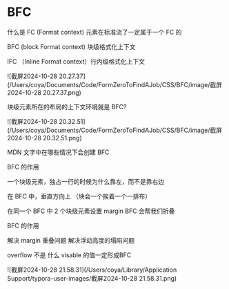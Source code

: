# BFC

什么是 FC (Format context) 元素在标准流了一定属于一个 FC 的

BFC (block Format context) 块级格式化上下文

IFC （Inline Format context）行内级格式化上下文

![截屏2024-10-28 20.27.37](/Users/coya/Documents/Code/FormZeroToFindAJob/CSS/BFC/image/截屏 2024-10-28 20.27.37.png)

块级元素所在的布局的上下文环境就是 BFC?

![截屏2024-10-28 20.32.51](/Users/coya/Documents/Code/FormZeroToFindAJob/CSS/BFC/image/截屏 2024-10-28 20.32.51.png)

MDN 文字中在哪些情况下会创建 BFC

BFC 的作用

一个块级元素，独占一行的时候为什么靠左，而不是靠右边

在 BFC 中，垂直方向上 （块会一个挨着一个一排布）

在同一个 BFC 中 2 个块级元素设置 margin BFC 会帮我们折叠

BFC 的作用

解决 margin 重叠问题
解决浮动高度的塌陷问题







overflow 不是 什么  visable 的值一定形成BFC





![截屏2024-10-28 21.58.31](/Users/coya/Library/Application Support/typora-user-images/截屏2024-10-28 21.58.31.png)


